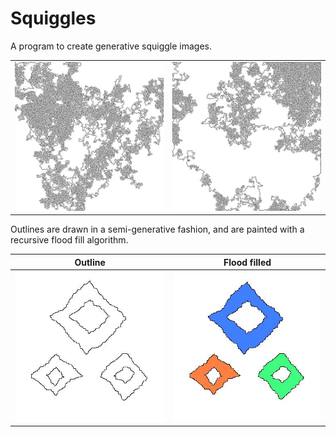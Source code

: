 # Squiggles

A program to create generative squiggle images.

|  |  |
| --- | --- |
| ![squiggles1](squiggles1.jpg) | ![squiggles2](squiggles2.jpg) | 

Outlines are drawn in a semi-generative fashion, and are painted with a recursive flood fill algorithm.

| Outline | Flood filled|
| --- | --- |
| ![outline](outline.jpg) | ![floodfilled](floodfill.jpg) |
